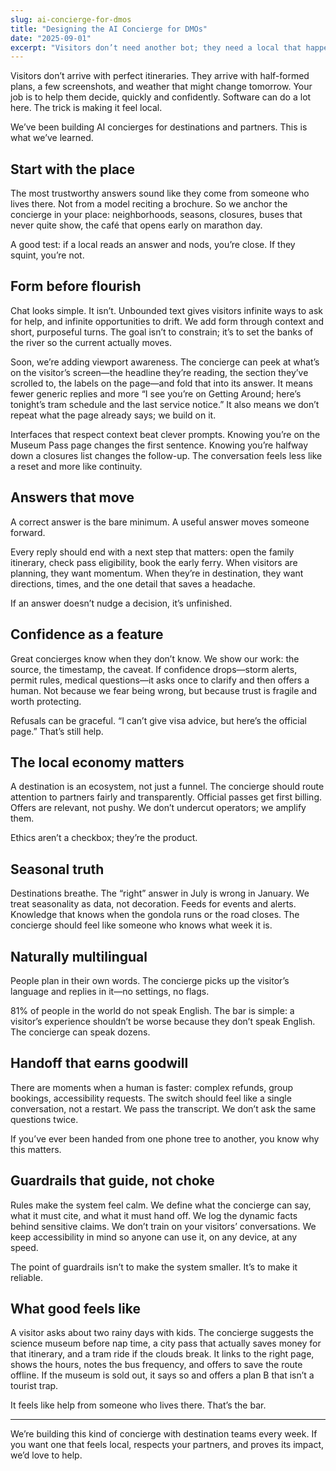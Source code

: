```yaml
---
slug: ai-concierge-for-dmos
title: "Designing the AI Concierge for DMOs"
date: "2025-09-01"
excerpt: "Visitors don’t need another bot; they need a local that happens to be software—confident, seasonal, and grounded in the page they’re on. Design for movement and trust, and every answer becomes a next step."
---
```


Visitors don’t arrive with perfect itineraries. They arrive with half-formed plans, a few screenshots, and weather that might change tomorrow. Your job is to help them decide, quickly and confidently. Software can do a lot here. The trick is making it feel local.

We’ve been building AI concierges for destinations and partners. This is what we’ve learned.

## **Start with the place**

The most trustworthy answers sound like they come from someone who lives there. Not from a model reciting a brochure. So we anchor the concierge in your place: neighborhoods, seasons, closures, buses that never quite show, the café that opens early on marathon day.

A good test: if a local reads an answer and nods, you’re close. If they squint, you’re not.

## **Form before flourish**

Chat looks simple. It isn’t. Unbounded text gives visitors infinite ways to ask for help, and infinite opportunities to drift. We add form through context and short, purposeful turns. The goal isn’t to constrain; it’s to set the banks of the river so the current actually moves.

Soon, we’re adding viewport awareness. The concierge can peek at what’s on the visitor’s screen—the headline they’re reading, the section they’ve scrolled to, the labels on the page—and fold that into its answer. It means fewer generic replies and more “I see you’re on Getting Around; here’s tonight’s tram schedule and the last service notice.” It also means we don’t repeat what the page already says; we build on it.

Interfaces that respect context beat clever prompts. Knowing you’re on the Museum Pass page changes the first sentence. Knowing you’re halfway down a closures list changes the follow-up. The conversation feels less like a reset and more like continuity.

## **Answers that move**

A correct answer is the bare minimum. A useful answer moves someone forward.

Every reply should end with a next step that matters: open the family itinerary, check pass eligibility, book the early ferry. When visitors are planning, they want momentum. When they’re in destination, they want directions, times, and the one detail that saves a headache.

If an answer doesn’t nudge a decision, it’s unfinished.

## **Confidence as a feature**

Great concierges know when they don’t know. We show our work: the source, the timestamp, the caveat. If confidence drops—storm alerts, permit rules, medical questions—it asks once to clarify and then offers a human. Not because we fear being wrong, but because trust is fragile and worth protecting.

Refusals can be graceful. “I can’t give visa advice, but here’s the official page.” That’s still help.

## **The local economy matters**

A destination is an ecosystem, not just a funnel. The concierge should route attention to partners fairly and transparently. Official passes get first billing. Offers are relevant, not pushy. We don’t undercut operators; we amplify them.

Ethics aren’t a checkbox; they’re the product.

## **Seasonal truth**

Destinations breathe. The “right” answer in July is wrong in January. We treat seasonality as data, not decoration. Feeds for events and alerts. Knowledge that knows when the gondola runs or the road closes. The concierge should feel like someone who knows what week it is.

## **Naturally multilingual**

People plan in their own words. The concierge picks up the visitor’s language and replies in it—no settings, no flags.

81% of people in the world do not speak English. The bar is simple: a visitor’s experience shouldn’t be worse because they don’t speak English. The concierge can speak dozens.

## **Handoff that earns goodwill**

There are moments when a human is faster: complex refunds, group bookings, accessibility requests. The switch should feel like a single conversation, not a restart. We pass the transcript. We don’t ask the same questions twice.

If you’ve ever been handed from one phone tree to another, you know why this matters.

## **Guardrails that guide, not choke**

Rules make the system feel calm. We define what the concierge can say, what it must cite, and what it must hand off. We log the dynamic facts behind sensitive claims. We don’t train on your visitors’ conversations. We keep accessibility in mind so anyone can use it, on any device, at any speed.

The point of guardrails isn’t to make the system smaller. It’s to make it reliable.

## **What good feels like**

A visitor asks about two rainy days with kids. The concierge suggests the science museum before nap time, a city pass that actually saves money for that itinerary, and a tram ride if the clouds break. It links to the right page, shows the hours, notes the bus frequency, and offers to save the route offline. If the museum is sold out, it says so and offers a plan B that isn’t a tourist trap.

It feels like help from someone who lives there. That’s the bar.

---

We’re building this kind of concierge with destination teams every week. If you want one that feels local, respects your partners, and proves its impact, we’d love to help.

